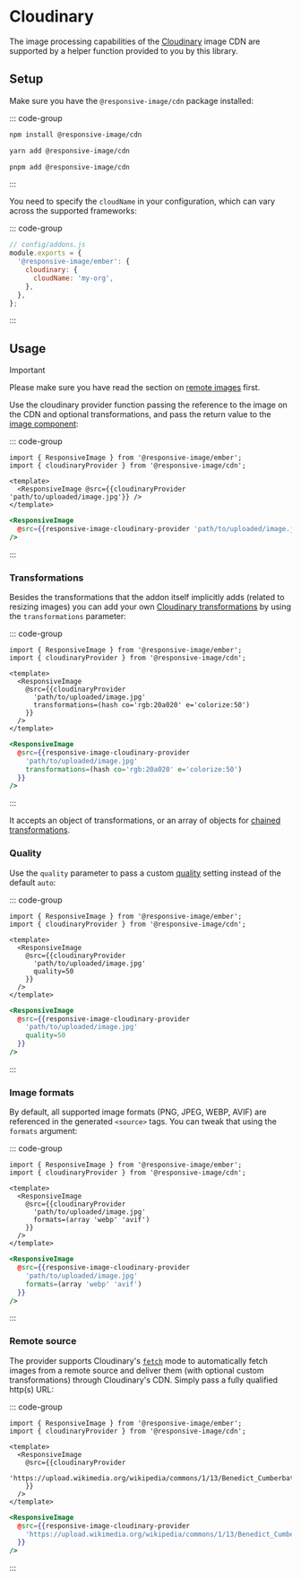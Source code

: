 # Cloudinary

The image processing capabilities of the [Cloudinary](https://cloudinary.com) image CDN are supported by a helper function provided to you by this library.

## Setup

Make sure you have the `@responsive-image/cdn` package installed:

::: code-group

```bash [npm]
npm install @responsive-image/cdn
```

```bash [yarn]
yarn add @responsive-image/cdn
```

```bash [pnpm]
pnpm add @responsive-image/cdn
```

:::

You need to specify the `cloudName` in your configuration, which can vary across the supported frameworks:

::: code-group

```js [Ember]
// config/addons.js
module.exports = {
  '@responsive-image/ember': {
    cloudinary: {
      cloudName: 'my-org',
    },
  },
};
```

:::

## Usage

> [!IMPORTANT]
> Please make sure you have read the section on [remote images](../usage/remote-images.md) first.

Use the cloudinary provider function passing the reference to the image on the CDN and optional transformations, and pass the return value to the [image component](../usage/component.md):

::: code-group

```gjs [Ember .gjs]
import { ResponsiveImage } from '@responsive-image/ember';
import { cloudinaryProvider } from '@responsive-image/cdn';

<template>
  <ResponsiveImage @src={{cloudinaryProvider 'path/to/uploaded/image.jpg'}} />
</template>
```

```hbs [Ember .hbs]
<ResponsiveImage
  @src={{responsive-image-cloudinary-provider 'path/to/uploaded/image.jpg'}}
/>
```

:::

### Transformations

Besides the transformations that the addon itself implicitly adds (related to resizing images)
you can add your own [Cloudinary transformations](https://cloudinary.com/documentation/transformation_reference) by using the
`transformations` parameter:

::: code-group

```gjs [Ember .gjs]
import { ResponsiveImage } from '@responsive-image/ember';
import { cloudinaryProvider } from '@responsive-image/cdn';

<template>
  <ResponsiveImage
    @src={{cloudinaryProvider
      'path/to/uploaded/image.jpg'
      transformations=(hash co='rgb:20a020' e='colorize:50')
    }}
  />
</template>
```

```hbs [Ember .hbs]
<ResponsiveImage
  @src={{responsive-image-cloudinary-provider
    'path/to/uploaded/image.jpg'
    transformations=(hash co='rgb:20a020' e='colorize:50')
  }}
/>
```

:::

It accepts an object of transformations, or an array of objects for [chained transformations](https://cloudinary.com/documentation/image_transformations#chained_transformations).

### Quality

Use the `quality` parameter to pass a custom [quality](https://cloudinary.com/documentation/transformation_reference#q_quality) setting
instead of the default `auto`:

::: code-group

```gjs [Ember .gjs]
import { ResponsiveImage } from '@responsive-image/ember';
import { cloudinaryProvider } from '@responsive-image/cdn';

<template>
  <ResponsiveImage
    @src={{cloudinaryProvider
      'path/to/uploaded/image.jpg'
      quality=50
    }}
  />
</template>
```

```hbs [Ember .hbs]
<ResponsiveImage
  @src={{responsive-image-cloudinary-provider
    'path/to/uploaded/image.jpg'
    quality=50
  }}
/>
```

:::

### Image formats

By default, all supported image formats (PNG, JPEG, WEBP, AVIF) are referenced in the generated `<source>` tags.
You can tweak that using the `formats` argument:

::: code-group

```gjs [Ember .gjs]
import { ResponsiveImage } from '@responsive-image/ember';
import { cloudinaryProvider } from '@responsive-image/cdn';

<template>
  <ResponsiveImage
    @src={{cloudinaryProvider
      'path/to/uploaded/image.jpg'
      formats=(array 'webp' 'avif')
    }}
  />
</template>
```

```hbs [Ember .hbs]
<ResponsiveImage
  @src={{responsive-image-cloudinary-provider
    'path/to/uploaded/image.jpg'
    formats=(array 'webp' 'avif')
  }}
/>
```

:::

### Remote source

The provider supports Cloudinary's [`fetch`](https://cloudinary.com/documentation/fetch_remote_images) mode to automatically fetch images from a remote source and deliver them (with optional custom transformations) through Cloudinary's CDN. Simply pass a fully qualified http(s) URL:

::: code-group

```gjs [Ember .gjs]
import { ResponsiveImage } from '@responsive-image/ember';
import { cloudinaryProvider } from '@responsive-image/cdn';

<template>
  <ResponsiveImage
    @src={{cloudinaryProvider
      'https://upload.wikimedia.org/wikipedia/commons/1/13/Benedict_Cumberbatch_2011.png'
    }}
  />
</template>
```

```hbs [Ember .hbs]
<ResponsiveImage
  @src={{responsive-image-cloudinary-provider
    'https://upload.wikimedia.org/wikipedia/commons/1/13/Benedict_Cumberbatch_2011.png'
  }}
/>
```

:::
